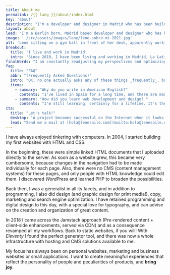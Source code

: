 ```yaml
---
title: About me
permalink: /{{ lang }}/about/index.html
key: 'about'
description: "I'm a developer and designer in Madrid who has been building for the web professionally since 2008."
layout: about
lead: "I'm a Berlin born, Madrid based developer and designer who has been building for the web professionally since 2008. I specialize in custom creative websites."
image: './src/assets/images/lene/lene-sobre-mi-2021.jpg'
alt: 'Lene sitting on a gym ball in front of her desk, apparently working'
breakout:
  title: 'I live and work in Madrid'
  intro: 'Since 2010, I have been living and working in Madrid, La Latina. I work with people all over the world.'
finalWords: "I am constantly readjusting my perspectives and optimizing the way I work. With every new project I learn something new, and every new website becomes the best I have ever made. My projects strive to make the web (the world?) a bit better, for the people, and for the planet."
faq:
  title: "FAQ"
  abbr: "(Frequently Asked Questions)"
  intro: "OK, no one actually asks any of these things _frequently_, but I figured I'll answer them anyway."
  items:
    - summary: "Why do you write in American English?"
      contents: "I've lived in Spain for a long time, and there are many words in Spanish that are spelled similarly to American English: ‘color’ / ‘color’, ‘organize’ / ‘organizar’. Spanish has become like a native language for me, and the American spelling just feels more natural to me. That said, I'm certainly not consistent with it, and British spelling can creep in somewhere."
    - summary: "How did you learn web development and design? "
      contents: "I'm still learning, certainly for a lifetime. It's the eternal repetition of learning and applying - building something. I always read some book about bash scripts, typography, grid layouts, JavaScript, web components. I read articles that people from the community so lovingly provide. Then I build a new project, and I always try to use any new thing I can learn in the process without getting held up in the flow of work. And so everything becomes more and more natural, logical, easy, and better, over time."
cta:
  title: "Let's talk!"
  desktop: 'A project becomes successful on the Internet when it looks good, feels good and works with clean, secure technology. Since 2008 I create compelling web experiences with attention to detail.'
  lead: "Send me a mail at [hola@lenesaile.com](mailto:hola@lenesaile.com) and tell me about your project, opportunities or whatever you have in mind! I'm always up for a chat."
---
```


I have always enjoyed tinkering with computers. In 2004, I started building my first websites with HTML and CSS.

In the beginning, these were simple linked HTML documents that I uploaded directly to the server. As soon as a website grew, this became very cumbersome, because changes in the navigation had to be made individually for each page. Also, there were no CMS (content management systems) for these pages, and only people with HTML knowledge could edit them. I discovered _WordPress_ and learned PHP to broaden the possibilities.

Back then, I was a generalist in all its facets, and in addition to programming, I also did design (and graphic design for print media!), copy, marketing and search engine optimization. I have retained programming and digital design to this day, with a special love for typography, and can advise on the creation and organization of great content.

In 2018 I came across the Jamstack approach (Pre-rendered content + client-side enhancements, served via CDN) and as a consequence revamped all my workflows. Back to static websites, if you will! With _Eleventy_ I found the perfect generator tool, and there was now a whole infrastructure with hosting and CMS solutions available to me.

My focus has always been on personal websites, marketing and business websites or small applications. I want to create meaningful experiences that reflect the personality of people and peculiarities of products, and <sparkly-text class="pl-2xs" number-of-sparkles="5" style="--sparkly-text-color: var(--color-accent)">**bring joy**.</sparkly-text>